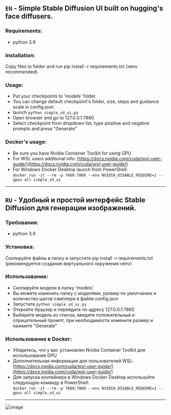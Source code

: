 ## `EN` - Simple Stable Diffusion UI built on hugging's face diffusers.
### Requirements:
- python 3.9
### Installation:
Copy files to folder and run pip install -r requirements.txt (venv recommended)

### Usage:
- Put your checkpoints to 'models' folder.
- You can change default checkpoint's folder, size, steps and guidance scale in config.json
- launch `python simple_sd_ui.py`
- Open browser and go to 127.0.0.1:7860
- Select checkpoint from dropdown list, type positive and negative prompts and press "Generate"

### Docker's usage:
- Be sure you have Nvidia Container Toolkit for using GPU
- For WSL users additional info:
[https://docs.nvidia.com/cuda/wsl-user-guide/](https://docs.nvidia.com/cuda/wsl-user-guide/)
- For Windows Docker Desktop launch from PowerShell:\
``docker run -it --rm -p 7860:7860 --env NVIDIA_DISABLE_REQUIRE=1 --gpus all simple_sd_ui``
---
## `RU` - Удобный и простой интерфейс Stable Diffusion для генерации изображений.
### Требования:
- python 3.9
### Установка:
Скопируйте файлы в папку и запустите pip install -r requirements.txt (рекомендуется создание виртуального окружения venv)

### Использование:
- Скопируйте модели в папку 'models'.
- Вы можете изменить папку с моделями, размер по умолчанию и количество шагов сэмплера в файле config.json
- Запустите `python simple_sd_ui.py`
- Откройте браузер и перейдите по адресу 127.0.0.1:7860
- Выберите модель из списка, введите положительный и отрицательный промпт, при необходимости измените размер и нажмите "Generate"

### Использование в Docker:
- Убедитесь, что у вас установлен Nvidia Container Toolkit для использования GPU
- Дополнительная информация для пользователей WSL:
[https://docs.nvidia.com/cuda/wsl-user-guide/](https://docs.nvidia.com/cuda/wsl-user-guide/)
- Для запуска контейнера в Windows Docker Desktop используйте следующую команду в PowerShell:\
``docker run -it --rm -p 7860:7860 --env NVIDIA_DISABLE_REQUIRE=1 --gpus all simple_sd_ui``

---
![image](https://github.com/wasidy/simple_sd_ui/assets/122546017/8f99a939-e36a-4a40-a32e-d4ecece5f3a8)

